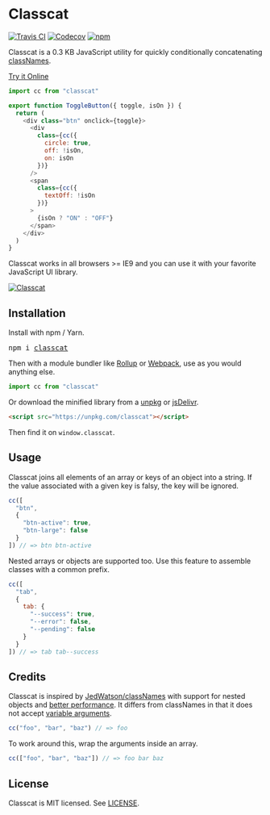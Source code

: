 # Classcat
[![Travis CI](https://img.shields.io/travis/JorgeBucaran/classcat/master.svg)](https://travis-ci.org/JorgeBucaran/classcat)
[![Codecov](https://img.shields.io/codecov/c/github/JorgeBucaran/classcat/master.svg)](https://codecov.io/gh/JorgeBucaran/classcat)
[![npm](https://img.shields.io/npm/v/classcat.svg)](https://www.npmjs.org/package/classcat)

Classcat is a 0.3 KB JavaScript utility for quickly conditionally concatenating [classNames](https://developer.mozilla.org/en-US/docs/Web/API/Element/className).

[Try it Online](https://codepen.io/JorgeBucaran/pen/GMRjRB)

```js
import cc from "classcat"

export function ToggleButton({ toggle, isOn }) {
  return (
    <div class="btn" onclick={toggle}>
      <div
        class={cc({
          circle: true,
          off: !isOn,
          on: isOn
        })}
      />
      <span
        class={cc({
          textOff: !isOn
        })}
      >
        {isOn ? "ON" : "OFF"}
      </span>
    </div>
  )
}
```

Classcat works in all browsers >= IE9 and you can use it with your favorite JavaScript UI library.

[![Classcat](https://user-images.githubusercontent.com/56996/30416101-cda83bd4-9965-11e7-9db5-230ba3fc83fd.gif)](https://codepen.io/JorgeBucaran/full/GMRjRB/)

## Installation

Install with npm / Yarn.

<pre>
npm i <a href="https://www.npmjs.com/package/classcat">classcat</a>
</pre>

Then with a module bundler like [Rollup](https://github.com/rollup/rollup) or [Webpack](https://github.com/webpack/webpack), use as you would anything else.

```js
import cc from "classcat"
```

Or download the minified library from a [unpkg](https://unpkg.com/classcat@latest/dist/classcat.js) or [jsDelivr](https://cdn.jsdelivr.net/npm/classcat@latest/dist/classcat.js).

```html
<script src="https://unpkg.com/classcat"></script>
```

Then find it on `window.classcat`.

## Usage

Classcat joins all elements of an array or keys of an object into a string. If the value associated with a given key is falsy, the key will be ignored.

```js
cc([
  "btn",
  {
    "btn-active": true,
    "btn-large": false
  }
]) // => btn btn-active
```

Nested arrays or objects are supported too. Use this feature to assemble classes with a common prefix.

```js
cc([
  "tab",
  {
    tab: {
      "--success": true,
      "--error": false,
      "--pending": false
    }
  }
]) // => tab tab--success
```

## Credits

Classcat is inspired by [JedWatson/classNames](https://github.com/JedWatson/classnames) with support for nested objects and [better performance](/bench/README.md). It differs from classNames in that it does not accept [variable arguments](https://developer.mozilla.org/en-US/docs/Web/JavaScript/Reference/Functions/arguments).

```js
cc("foo", "bar", "baz") // => foo
```

To work around this, wrap the arguments inside an array.

```js
cc(["foo", "bar", "baz"]) // => foo bar baz
```

## License

Classcat is MIT licensed. See [LICENSE](LICENSE.md).
